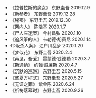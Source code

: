 * 《拉普拉斯的魔女》 东野圭吾 2019.12.9
* 《新参者》 东野圭吾 2019.12.28
* 《秘密》 东野圭吾 2019.12.30
* 《网内人》 陈浩基 2020.1.7
* 《尸人庄迷案》 今村昌弘 2020.1.10
* 《追风筝的人》 卡勒德·胡赛尼 2020.1.14
* 《D阪杀人案》 江户川乱步 2020.1.20
* 《梦似花》 东野圭吾 2020.2.4
* 《再见，吾爱》 雷蒙德·钱德勒 2020.3.7
* 《斯通纳》 约翰·威廉斯 2020.4.7
* 《沉默的巡游》 东野圭吾 2020.5.15
* 《盛夏方程式》 东野圭吾 2020.5.27
* 《无证之罪》 紫金陈 2020.6.24
* 《祈祷落幕时》 东野圭吾 2020.9.26